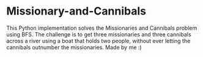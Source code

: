 # Missionary-and-Cannibals


This Python implementation solves the Missionaries and Cannibals problem using BFS. The challenge is to get three missionaries and three cannibals across a river using a boat that holds two people, without ever letting the cannibals outnumber the missionaries. Made by me :)
